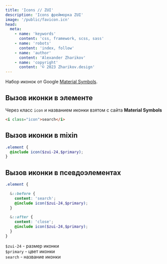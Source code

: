 ```yaml
---
title: 'Icons // ZUI'
description: 'Icons фрейморка ZUI'
image: '/public/favicon.icn'
head:
  meta:
    - name: 'keywords'
      content: 'css, framework, scss, sass'
    - name: 'robots'
      content: 'index, follow'
    - name: 'author'
      content: 'Alexander Zharikov'
    - name: 'copyright'
      content: '© 2023 Zharikov.design'
---
```


Набор иконок от Google [Material Symbols](https://fonts.google.com/icons).

## Вызов иконки в элементе 
Через класс `icon` и названием иконки взятом с сайта **Material Symbols**
```html
<i class="icon">search</i>
```

## Вызов иконки в mixin
```scss
.element {
  @include icon($zui-24,$primary);
}
```

## Вызов иконки в псевдоэлементах
```scss
.element {

  &::before {
    content: 'search';
    @include icon($zui-24,$primary);
  }

  &::after {
    content: 'close';
    @include icon($zui-24,$primary);
  }
}
```

`$zui-24` - размер иконки  
`$primary` - цвет иконки  
`search` - название иконки